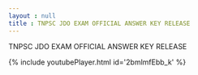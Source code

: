 ```yaml
---
layout : null
title : TNPSC JDO EXAM OFFICIAL ANSWER KEY RELEASE
---
```


TNPSC JDO EXAM OFFICIAL ANSWER KEY RELEASE



{% include youtubePlayer.html id='2bmlmfEbb_k' %}
